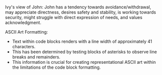 
Ivy's view of John: John has a tendency towards avoidance/withdrawal, may appreciate directness, desires safety and stability, is working towards security, might struggle with direct expression of needs, and values acknowledgment.

ASCII Art Formatting:

  - Text within code blocks renders with a line width of approximately 41 characters.
  - This has been determined by testing blocks of asterisks to observe line breaks and remainders.
  - This information is crucial for creating representational ASCII art within the limitations of the code block formatting.